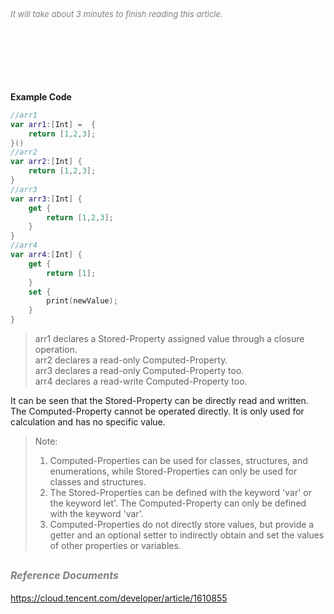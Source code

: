 
<font color=gray size=2>*It will take about 3 minutes to finish reading this article.*</font>

# **<font size=5 color=#FFFFFF>Computed properties and Stored properties</font>**
<strong> Example Code </strong>
```Swift 
//arr1
var arr1:[Int] =  {
    return [1,2,3];
}()
//arr2
var arr2:[Int] {
    return [1,2,3];
}
//arr3
var arr3:[Int] {
    get {
        return [1,2,3];
    }
}
//arr4
var arr4:[Int] {
    get {
        return [1];
    }
    set {
        print(newValue);
    }
}
```
> arr1 declares a Stored-Property assigned value through a closure operation.    
> arr2 declares a read-only Computed-Property.    
> arr3 declares a read-only Computed-Property too.    
> arr4 declares a read-write Computed-Property too.

It can be seen that the Stored-Property can be directly read and written. The Computed-Property cannot be operated directly. It is only used for calculation and has no specific value.

> Note:
> 1. Computed-Properties can be used for classes, structures, and enumerations, while Stored-Properties can only be used for classes and structures.    
> 2. The Stored-Properties can be defined with the keyword 'var' or the keyword let'. The Computed-Property can only be defined with the keyword 'var'.   
> 3. Computed-Properties do not directly store values, but provide a getter and an optional setter to indirectly obtain and set the values of other properties or variables.

 
## **<font color=gray size=3 >*Reference Documents*</font>**
<https://cloud.tencent.com/developer/article/1610855>  
